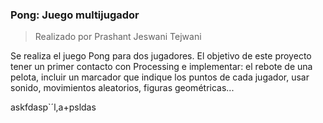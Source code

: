 ### Pong: Juego multijugador  
> Realizado por Prashant Jeswani Tejwani

Se realiza el juego Pong para dos jugadores. El objetivo de este proyecto tener un primer contacto con Processing e implementar: el rebote de una pelota, incluir un marcador que indique los puntos de cada jugador, usar sonido, movimientos aleatorios, figuras geométricas...

askfdasp`´l,a+psldas
